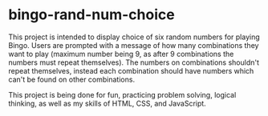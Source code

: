 # bingo-rand-num-choice

This project is intended to display choice of six random numbers for playing Bingo.
Users are prompted with a message of how many combinations they want to play (maximum number being 9, as after 9 combinations the numbers must repeat themselves).
The numbers on combinations shouldn't repeat themselves, instead each combination should have numbers which can't be found on other combinations.

This project is being done for fun, practicing problem solving, logical thinking, as well as my skills of HTML, CSS, and JavaScript.